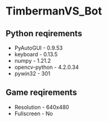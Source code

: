 # TimbermanVS_Bot
## Python reqirements
- PyAutoGUI -	0.9.53
- keyboard -	0.13.5
- numpy -	1.21.2
- opencv-python -   4.2.0.34
- pywin32	- 301

## Game reqirements
- Resolution - 640x480
- Fullscreen - No
